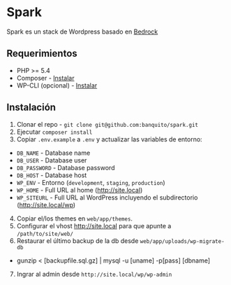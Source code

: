 # Spark

Spark es un stack de Wordpress basado en [Bedrock](https://roots.io/bedrock/)

## Requerimientos

* PHP >= 5.4
* Composer - [Instalar](https://getcomposer.org/doc/00-intro.md#installation-linux-unix-osx)
* WP-CLI (opcional) - [Instalar](http://wp-cli.org)

## Instalación

1. Clonar el repo - `git clone git@github.com:banquito/spark.git`
2. Ejecutar `composer install`
3. Copiar `.env.example` a `.env` y actualizar las variables de entorno:
  * `DB_NAME` - Database name
  * `DB_USER` - Database user
  * `DB_PASSWORD` - Database password
  * `DB_HOST` - Database host
  * `WP_ENV` - Entorno (`development`, `staging`, `production`)
  * `WP_HOME` - Full URL al home (http://site.local)
  * `WP_SITEURL` - Full URL al WordPress incluyendo el subdirectorio (http://site.local/wp)
4. Copiar el/los themes en `web/app/themes`.
5. Configurar el vhost http://site.local para que apunte a `/path/to/site/web/`
6. Restaurar el último backup de la db desde `web/app/uploads/wp-migrate-db`
  * gunzip < [backupfile.sql.gz] | mysql -u [uname] -p[pass] [dbname]
7. Ingrar al admin desde `http://site.local/wp/wp-admin`